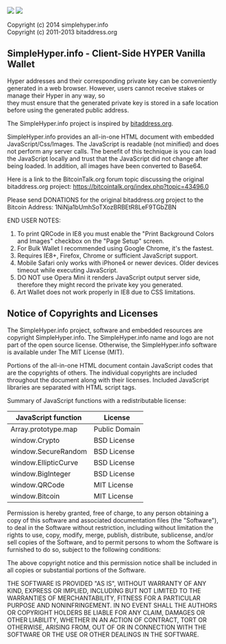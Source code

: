 <img src="https://img.shields.io/badge/build-passing-brightgreen.svg" /> <img src="https://badge.fury.io/gh/hyper-project%2Fsimplehyper.info.svg" />

Copyright (c) 2014 simplehyper.info <br />
Copyright (c) 2011-2013 bitaddress.org <br />

SimpleHyper.info - Client-Side HYPER Vanilla Wallet
---------------------------------------

Hyper addresses and their corresponding private key can be conveniently 
generated in a web browser. However, users cannot receive stakes or manage their Hyper in any way, so  
they must ensure that the generated private key is stored in a safe location before using the generated public address.

The SimpleHyper.info project is inspired by <a href="https://github.com/pointbiz/bitaddress.org"
target="_blank">bitaddress.org</a>.

SimpleHyper.info provides an all-in-one HTML document with embedded
JavaScript/Css/Images. The JavaScript is readable (not minified) and does not perform any server calls.
The benefit of this technique is you can load the JavaScript locally and trust that the JavaScript did not change after being loaded.
In addition, all images have been converted to Base64.

Here is a link to the BitcoinTalk.org forum topic discussing the original bitaddress.org project:
https://bitcointalk.org/index.php?topic=43496.0

Please send DONATIONS for the original bitaddress.org project to the Bitcoin Address: 
1NiNja1bUmhSoTXozBRBEtR8LeF9TGbZBN

END USER NOTES: 
  1. To print QRCode in IE8 you must enable the "Print Background Colors and Images" checkbox on the "Page Setup" screen.
  1. For Bulk Wallet I recommended using Google Chrome, it's the fastest.
  1. Requires IE8+, Firefox, Chrome or sufficient JavaScript support.
  1. Mobile Safari only works with iPhone4 or newer devices. Older devices timeout while executing JavaScript.
  1. DO NOT use Opera Mini it renders JavaScript output server side, therefore they might record the private key you generated.
  1. Art Wallet does not work properly in IE8 due to CSS limitations.

Notice of Copyrights and Licenses
---------------------------------------
The SimpleHyper.info project, software and embedded resources are copyright SimpleHyper.info.
The SimpleHyper.info name and logo are not part of the open source license. Otherwise, the SimpleHyper.info software is available under The MIT License (MIT).

Portions of the all-in-one HTML document contain JavaScript codes that are the copyrights 
of others. The individual copyrights are included throughout the document along with their 
licenses. Included JavaScript libraries are separated with HTML script tags.

Summary of JavaScript functions with a redistributable license:

| JavaScript function	|	License |
|-------------------	|	-------------- |
|Array.prototype.map	|	Public Domain|
|window.Crypto	|		BSD License|
|window.SecureRandom	|	BSD License|
|window.EllipticCurve	|	BSD License|
|window.BigInteger	|	BSD License|
|window.QRCode		|	MIT License|
|window.Bitcoin	|		MIT License|

Permission is hereby granted, free of charge, to any person obtaining a copy of this 
software and associated documentation files (the "Software"), to deal in the Software 
without restriction, including without limitation the rights to use, copy, modify, 
merge, publish, distribute, sublicense, and/or sell copies of the Software, and to 
permit persons to whom the Software is furnished to do so, subject to the following 
conditions:

The above copyright notice and this permission notice shall be included in all copies 
or substantial portions of the Software.

THE SOFTWARE IS PROVIDED "AS IS", WITHOUT WARRANTY OF ANY KIND, EXPRESS OR IMPLIED, 
INCLUDING BUT NOT LIMITED TO THE WARRANTIES OF MERCHANTABILITY, FITNESS FOR A 
PARTICULAR PURPOSE AND NONINFRINGEMENT. IN NO EVENT SHALL THE AUTHORS OR COPYRIGHT 
HOLDERS BE LIABLE FOR ANY CLAIM, DAMAGES OR OTHER LIABILITY, WHETHER IN AN ACTION 
OF CONTRACT, TORT OR OTHERWISE, ARISING FROM, OUT OF OR IN CONNECTION WITH THE 
SOFTWARE OR THE USE OR OTHER DEALINGS IN THE SOFTWARE.
